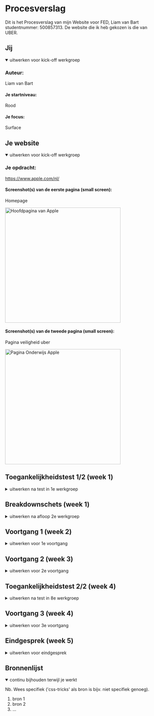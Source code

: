 # Procesverslag
Dit is het Procesverslag van mijn Website voor FED, Liam van Bart studentnummer: 500857313.
De website die ik heb gekozen is die van UBER. 


## Jij

<details open>
  <summary>uitwerken voor kick-off werkgroep</summary>

  ### Auteur:
  Liam van Bart

  #### Je startniveau:
  Rood

  #### Je focus:
  Surface
 
</details>





## Je website

<details open>
  <summary>uitwerken voor kick-off werkgroep</summary>

  ### Je opdracht:
  https://www.apple.com/nl/   

  #### Screenshot(s) van de eerste pagina (small screen): 
  Homepage

  <img src="readme-images/pagina 1 mobiel.png" width="375px" alt="Hoofdpagina van Apple">

  #### Screenshot(s) van de tweede pagina (small screen):
  Pagina veiligheid uber  

  <img src="readme-images/pagina 2 mobiel.png" width="375px" alt="Pagina Onderwijs Apple">
 
</details>



## Toegankelijkheidstest 1/2 (week 1)

<details>
  <summary>uitwerken na test in 1e werkgroep</summary>

  ### Bevindingen
  - Test 1 
  Gebruik de screenreader om alle headings voor te lezen. Is de structuur logisch?

  Nee de structuur is niet logisch het lukt niet om de H1 te lezen en hij springt van knop naar knop/link.
  <img src="readme-images/IMG_8724.jpg" width="375px" alt="Spraakbesturing test 1">
  <img src="readme-images/IMG_8725.jpg" width="375px" alt="Spraakbesturing test 2">
  De linkjes zijn wel te vinden en deze zijn ook goed uitgeled.

  ### WCAG checklist
<img src="readme-images/Test _Tekengebied 1-01.png" width="375px" alt="Spraakbesturing test 2">
<img src="readme-images/Test -02.png" width="375px" alt="Spraakbesturing test 2">
<img src="readme-images/Test _Tekengebied 1-03.png" width="375px" alt="Spraakbesturing test 2">
<img src="readme-images/Test -04.png" width="375px" alt="Spraakbesturing test 2">
<img src="readme-images/Test -05.png" width="375px" alt="Spraakbesturing test 2">



</details>



## Breakdownschets (week 1)

<details>
  <summary>uitwerken na afloop 2e werkgroep</summary>

  ### de hele pagina: 
  <img src="/images/Pagina.jpg" width="375px" alt="breakdown van de hele pagina">

  ### dynamisch deel (bijv menu): 
  <img src="images/Menu.png" width="375px" alt="breakdown van een dynamisch deel">

  ### wellicht nog een dynamisch deel (bijv filter): 
  <img src="readme-images/dummy-plaatje.jpg" width="375px" alt="breakdown van nog een dynamisch deel">

</details>





## Voortgang 1 (week 2)

<details>
  <summary>uitwerken voor 1e voortgang</summary>

  ### Stand van zaken
  hier dit ging goed & dit was lastig (neem ook screenshots op van delen van je website en code)


  ### Agenda voor meeting
  samen met je groepje opstellen

  | Liam 1         | Esra 2             | Sarah 3      | Jornt 4          |
  | ---            | ---                | ---          | ---              |
  | Nav bar display|
    verschillende dingen| en dit        | en ik dit    | en dan ik dat    |
  |                | dit als er tijd is | nog een punt | dit wil ik zeker |
  |                | ...                | ...          | ...              |


  ### Verslag van meeting
  hier na afloop snel de uitkomsten van de meeting vastleggen

  - punt 1
  - punt 2
  - nog een punt
  - ...

</details>





## Voortgang 2 (week 3)

<details>
  <summary>uitwerken voor 2e voortgang</summary>

  ### Stand van zaken
  hier dit ging goed & dit was lastig (neem ook screenshots op van delen van je website en code)


  ### Agenda voor meeting
  samen met je groepje opstellen

  | student 1      | student 2          | student 3    | student 4        |
  | ---            | ---                | ---          | ---              |
  | dit bespreken  | en dit             | en ik dit    | en dan ik dat    |
  | en dat ook nog | dit als er tijd is | nog een punt | dit wil ik zeker |
  | ...            | ...                | ...          | ...              |


  ### Verslag van meeting
  hier na afloop snel de uitkomsten van de meeting vastleggen

  - punt 1
  - punt 2
  - nog een punt
- ...

</details>





## Toegankelijkheidstest 2/2 (week 4)

<details>
  <summary>uitwerken na test in 8e werkgroep</summary>

  ### Bevindingen
  Lijst met je bevindingen die in de test naar voren kwamen (geef ook aan wat er verbeterd is):

  #### Screenreader
  Hier korte omschrijving (met indien nodig afbeeldingen)

  Hier een omschrijving van hoe het opgelost kan worden (met indien nodig afbeeldingen)


  #### Muis en Toetsenbord 
  Hier korte omschrijving (met indien nodig afbeeldingen)

  Hier een omschrijving van hoe het opgelost kan worden (met indien nodig afbeeldingen)


  #### Motoriek (shocks, elastiekjes)
  Hier korte omschrijving (met indien nodig afbeeldingen)

  Hier een omschrijving van hoe het opgelost kan worden (met indien nodig afbeeldingen)


  #### Visueel (brillen, contrast, kleurenblind, dark/light). 
  Hier korte omschrijving (met indien nodig afbeeldingen)

  Hier een omschrijving van hoe het opgelost kan worden (met indien nodig afbeeldingen)

</details>





## Voortgang 3 (week 4)

<details>
  <summary>uitwerken voor 3e voortgang</summary>

  ### Stand van zaken
  hier dit ging goed & dit was lastig (neem ook screenshots op van delen van je website en code)


  ### Agenda voor meeting
  samen met je groepje opstellen

  | student 1      | student 2          | student 3    | student 4        |
  | ---            | ---                | ---          | ---              |
  | dit bespreken  | en dit             | en ik dit    | en dan ik dat    |
  | en dat ook nog | dit als er tijd is | nog een punt | dit wil ik zeker |
  | ...            | ...                | ...          | ...              |


  ### Verslag van meeting
  hier na afloop snel de uitkomsten van de meeting vastleggen

  - punt 1
  - punt 2
  - nog een punt
  - ...

</details>





## Eindgesprek (week 5)

<details>
  <summary>uitwerken voor eindgesprek</summary>

  ### Je uitkomst - karakteristiek screenshots:
  <img src="readme-images/dummy-plaatje.jpg" width="375px" alt="uitomst opdracht 1">


  ### Dit ging goed/Heb ik geleerd: 
  Korte omschrijving met plaatjes

  <img src="readme-images/dummy-plaatje.jpg" width="375px" alt="top">


  ### Dit was lastig/Is niet gelukt:
  Korte omschrijving met plaatjes

  <img src="readme-images/dummy-plaatje.jpg" width="375px" alt="bummer">
</details>





## Bronnenlijst

<details open>
  <summary>continu bijhouden terwijl je werkt</summary>

  Nb. Wees specifiek ('css-tricks' als bron is bijv. niet specifiek genoeg).

  1. bron 1
  2. bron 2
  3. ...

</details>